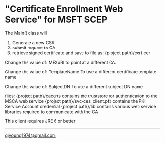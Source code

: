 # "Certificate Enrollment Web Service" for MSFT SCEP

The Main() class will 
1. Generate a new CSR
2. submit request to CA
3. retrieve signed certificate and save to file as:
{project path}/cert.cer

Change the value of:
MEXuRI
to point at a different CA.

Change the value of:
TemplateName
To use a different certificate template name

Change the value of:
SubjectDN
To use a different subject DN name

files:
{project path}/cacerts contains the truststore for authentication to the MSCA web service
{project path}/svc-ces_client.pfx contains the PKI Service Account credential
{project path}/lib contains various web service libraries required to communicate with the CA

This client requires JRE 6 or better

---
gjyoung1974@gmail.com
